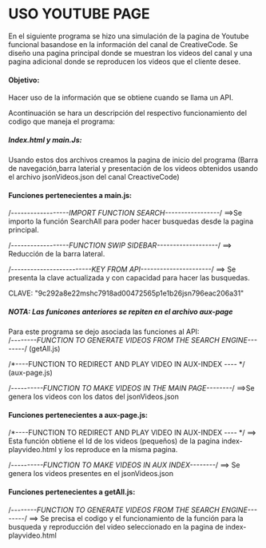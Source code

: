 # USO YOUTUBE PAGE

En el siguiente programa se hizo una simulación de la pagina de Youtube funcional basandose en la información del canal de CreativeCode. Se diseño una pagina principal donde se muestran los videos del canal y una pagina adicional donde se reproducen los videos que el cliente desee. 

#### Objetivo:

Hacer uso de la información que se obtiene cuando se llama un API. 

Acontinuación se hara un descripción del respectivo funcionamiento del codigo que maneja el programa:

##### Index.html y main.Js:

Usando estos dos archivos creamos la pagina de inicio del programa (Barra de navegación,barra laterial y presentación de los videos obtenidos usando el archivo jsonVideos.json del canal CreactiveCode)



#### Funciones pertenecientes a main.js:

/*------------------IMPORT FUNCTION SEARCH-----------------*/ ==>Se importo la función SearchAll para poder hacer busquedas desde la pagina principal.

/*------------------FUNCTION SWIP SIDEBAR-------------------*/ ==> Reducción de la barra lateral.



/*-------------------------KEY FROM API----------------------*/ ==> Se presenta la clave actualizada y con capacidad para hacer las busquedas. 

CLAVE: "9c292a8e22mshc7918ad00472565p1e1b26jsn796eac206a31"

##### NOTA: Las funicones anteriores se repiten en el archivo aux-page

Para este programa se dejo asociada las funciones al API:                                                                
/*--------FUNCTION TO GENERATE VIDEOS FROM THE SEARCH ENGINE--------*/ (getAll.js)

/*----FUNCTION TO REDIRECT AND PLAY VIDEO IN AUX-INDEX ---- */ (aux-page.js)



/*----------FUNCTION TO MAKE VIDEOS IN THE MAIN PAGE--------*/ ==>Se genera los videos con los datos del jsonVideos.json

#### Funciones pertenecientes a aux-page.js:

/*----FUNCTION TO REDIRECT AND PLAY VIDEO IN AUX-INDEX ---- */ ==> Esta función obtiene el Id de los videos (pequeños) de la pagina index-playvideo.html y los reproduce en la misma pagina.

/*----------FUNCTION TO MAKE VIDEOS IN AUX INDEX--------*/ ==> Se genera los videos presentes en el jsonVideos.json

#### Funciones pertenecientes a getAll.js:

/*--------FUNCTION TO GENERATE VIDEOS FROM THE SEARCH ENGINE--------*/ ==> Se precisa el codigo y el funcionamiento de la función para la busqueda y reproducción del video seleccionado en la pagina de index-playvideo.html